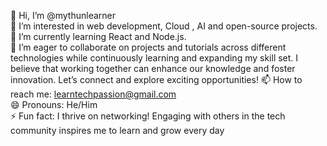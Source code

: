 
👋 Hi, I’m @mythunlearner  
👀 I’m interested in web development, Cloud , AI and open-source projects.  
🌱 I’m currently learning React and Node.js.  
💞️ I’m eager to collaborate on projects and tutorials across different technologies while continuously learning and expanding my skill set. I believe that working together can enhance our knowledge and foster innovation. Let’s connect and explore exciting opportunities! 
📫 How to reach me: learntechpassion@gmail.com  
😄 Pronouns: He/Him  
⚡ Fun fact:  I thrive on networking! Engaging with others in the tech community inspires me to learn and grow every day
